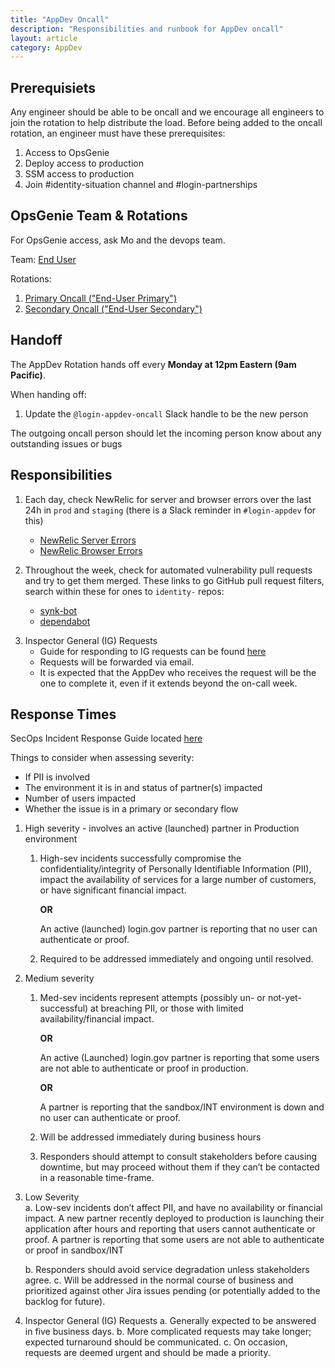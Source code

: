 ```yaml
---
title: "AppDev Oncall"
description: "Responsibilities and runbook for AppDev oncall"
layout: article
category: AppDev
---
```


## Prerequisiets

Any engineer should be able to be oncall and we encourage all engineers to join the rotation to help
distribute the load. Before being added to the oncall rotation, an engineer must have these prerequisites:

1. Access to OpsGenie
2. Deploy access to production
3. SSM access to production
4. Join #identity-situation channel and #login-partnerships


## OpsGenie Team & Rotations

For OpsGenie access, ask Mo and the devops team.

Team: [End User](https://login-gov.app.opsgenie.com/teams/dashboard/22edb9cb-3110-4494-9f02-db0243780189/members)

Rotations:

1. [Primary Oncall ("End-User Primary")](https://login-gov.app.opsgenie.com/settings/schedule/detail/142b8527-8ef6-4d9d-b81e-24b45d0499ba)
2. [Secondary Oncall ("End-User Secondary")](https://login-gov.app.opsgenie.com/settings/schedule/detail/1271f41d-aa0c-4a3e-86aa-23162ab5fc9d)

## Handoff

The AppDev Rotation hands off every **Monday at 12pm Eastern (9am Pacific)**.

When handing off:

1. Update the `@login-appdev-oncall` Slack handle to be the new person

The outgoing oncall person should let the incoming person know about any outstanding issues or bugs

## Responsibilities

1. Each day, check NewRelic for server and browser errors over the last 24h in `prod` and `staging` (there is a Slack reminder in `#login-appdev` for this)
    - [NewRelic Server Errors](https://one.newrelic.com/launcher/nr1-core.explorer?platform[accountId]=1376370&platform[timeRange][duration]=43200000&pane=eyJiYXJjaGFydCI6ImJhcmNoYXJ0IiwidG9wRmFjZXQiOiJ0cmFuc2FjdGlvblVpTmFtZSIsInBhZ2UiOiJ0YWJsZSIsIm5lcmRsZXRJZCI6ImVycm9ycy11aS5vdmVydmlldyIsImVudGl0eUlkIjoiTVRNM05qTTNNSHhCVUUxOFFWQlFURWxEUVZSSlQwNThOVEl4TXpZNE5UZyJ9&sidebars[0]=eyJuZXJkbGV0SWQiOiJucjEtY29yZS5hY3Rpb25zIiwiZW50aXR5SWQiOiJNVE0zTmpNM01IeEJVRTE4UVZCUVRFbERRVlJKVDA1OE5USXhNelk0TlRnIiwic2VsZWN0ZWROZXJkbGV0Ijp7Im5lcmRsZXRJZCI6ImVycm9ycy11aS5vdmVydmlldyJ9fQ)
    - [NewRelic Browser Errors](https://one.newrelic.com/launcher/nr1-core.explorer?pane=eyJuZXJkbGV0SWQiOiJicm93c2VyLW5yMS5icm93c2VyLWpzLWVycm9ycyIsImVudGl0eUlkIjoiTVRNM05qTTNNSHhDVWs5WFUwVlNmRUZRVUV4SlEwRlVTVTlPZkRVeU1qRTBNelk0In0=&sidebars[0]=eyJuZXJkbGV0SWQiOiJucjEtY29yZS5hY3Rpb25zIiwiZW50aXR5SWQiOiJNVE0zTmpNM01IeENVazlYVTBWU2ZFRlFVRXhKUTBGVVNVOU9mRFV5TWpFME16WTQiLCJzZWxlY3RlZE5lcmRsZXQiOnsibmVyZGxldElkIjoiYnJvd3Nlci1ucjEuYnJvd3Nlci1qcy1lcnJvcnMifX0=&platform[accountId]=1376370&platform[timeRange][duration]=43200000&platform[$isFallbackTimeRange]=false)

2. Throughout the week, check for automated vulnerability pull requests and try to get them merged. These links to go GitHub pull request filters, search within these for ones to `identity-` repos:

    * [synk-bot][snyk]
    * [dependabot][dependabot]

[snyk]: https://github.com/search?q=user%3A18F+user%3AGSA+is%3Aopen+archived%3Afalse+author%3Asnyk-bot&type=Issues
[dependabot]: https://github.com/search?o=asc&q=user%3A18F+user%3AGSA+author%3Aapp%2Fdependabot+is%3Aopen+archived%3Afalse&s=created&type=Issues

3. Inspector General (IG) Requests
   * Guide for responding to IG requests can be found [here](https://github.com/18F/identity-security-private/wiki/%5BWIP%5D-Responding-to-IG-Data-Requests)
   * Requests will be forwarded via email.
   * It is expected that the AppDev who receives the request will be the one to complete it, even if it extends beyond the on-call week.

## Response Times

SecOps Incident Response Guide located [here](https://handbook.login.gov/articles/secops-incident-response-guide.html)

Things to consider when assessing severity:
  * If PII is involved
  * The environment it is in and status of partner(s) impacted
  * Number of users impacted
  * Whether the issue is in a primary or secondary flow

1. High severity - involves an active (launched) partner in Production environment

    1. High-sev incidents successfully compromise the confidentiality/integrity of Personally Identifiable Information (PII), impact the availability of services for a large number of customers, or have significant financial impact.

        **OR**

        An active (launched) login.gov partner is reporting that no user can authenticate or proof.

    1. Required to be addressed immediately and ongoing until resolved.

2. Medium severity

    1. Med-sev incidents represent attempts (possibly un- or not-yet-successful) at breaching PII, or those with limited availability/financial impact.

        **OR**

        An active (Launched) login.gov partner is reporting that some users are not able to authenticate or proof in production.

        **OR**

        A partner is reporting that the sandbox/INT environment is down and no user can authenticate or proof.

    2. Will be addressed immediately during business hours

    3. Responders should attempt to consult stakeholders before causing downtime, but may proceed without them if they can’t be contacted in a reasonable time-frame.

3. Low Severity  
    a. Low-sev incidents don’t affect PII, and have no availability or financial impact.
    A new partner recently deployed to production is launching their application after hours and reporting that users cannot authenticate or proof.
    A partner is reporting that some users are not able to authenticate or proof in sandbox/INT

    b. Responders should avoid service degradation unless stakeholders agree.
    c. Will be addressed in the normal course of business and prioritized against other Jira issues pending (or potentially added to the backlog for future).

4. Inspector General (IG) Requests
    a. Generally expected to be answered in five business days.
    b. More complicated requests may take longer; expected turnaround should be communicated.
    c. On occasion, requests are deemed urgent and should be made a priority.
